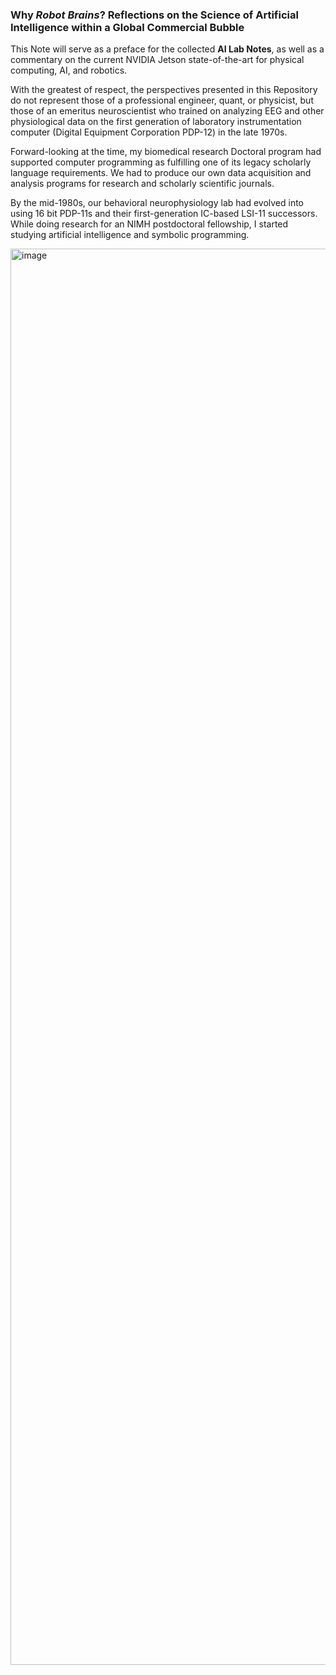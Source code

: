 ### Why *Robot Brains*?  Reflections on the Science of Artificial Intelligence within a Global Commercial Bubble

This Note will serve as a preface for the collected **AI Lab Notes**, as well as a commentary on the current NVIDIA Jetson state-of-the-art for physical computing, AI, and robotics.

With the greatest of respect, the perspectives presented in this Repository do not represent those of a professional engineer, quant, or physicist, but those of an emeritus neuroscientist who trained on analyzing EEG and other physiological data on the first generation of laboratory instrumentation computer (Digital Equipment Corporation PDP-12) in the late 1970s.

Forward-looking at the time, my biomedical research Doctoral program had supported computer programming as fulfilling one of its legacy scholarly language requirements. We had to produce our own data acquisition and analysis programs for research and scholarly scientific journals.

By the mid-1980s, our behavioral neurophysiology lab had evolved into using 16 bit PDP-11s and their first-generation IC-based LSI-11 successors. While doing research for an NIMH postdoctoral fellowship, I started studying artificial intelligence and symbolic programming.

<img width="1488" height="2266" alt="image" src="https://github.com/user-attachments/assets/5892bf85-f67d-4038-b6b6-aece56fe839a" />
